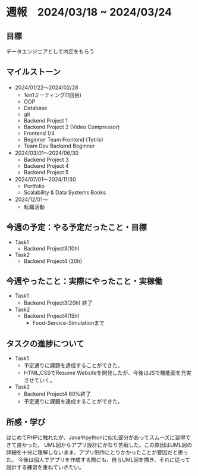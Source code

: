# 週報　2024/03/18 ~ 2024/03/24

## 目標
データエンジニアとして内定をもらう

## マイルストーン
- 2024/01/22〜2024/02/28
    - 1on1ミーティング(1回目)
    - OOP
    - Database
    - git
    - Backend Project 1
    - Backend Project 2 (Video Compressor)
    - Frontend 1/4
    - Beginner Team Frontend (Tetris)
    - Team Dev Backend Beginner
- 2024/03/01〜2024/06/30
    - Backend Project 3
    - Backend Project 4
    - Backend Project 5 
- 2024/07/01〜2024/11/30
    - Portfolio
    - Scalability & Data Systems Books
- 2024/12/01〜
    - 転職活動

## 今週の予定：やる予定だったこと・目標
- Task1
    - Backend Project3(10h)
- Task2
    - Backend Project4 (20h)

## 今週やったこと：実際にやったこと・実稼働
- Task1
    - Backend Project3(20h) 終了
- Task2
    - Backend Project4(15h)
      - Food-Service-Simulationまで


## タスクの進捗について
- Task1
    - 予定通りに課題を達成することができた。
    - HTML,CSSでResume Websiteを開発したが、今後はJSで機能面を充実させていく。
- Task2
    - Backend Project4 60%終了
    - 予定通りに課題を達成することができた。
    
## 所感・学び
はじめてPHPに触れたが、Javaやpythonに似た部分があってスムーズに習得できて良かった。 
UML図からアプリ設計にかなり苦戦した。この原因はUML図の詳細を十分に理解しないまま、アプリ制作にとりかかったことが要因だと思った。
今後は個人でアプリを作成する際にも、自らUML図を描き、それに従って設計する練習を重ねていきたい。